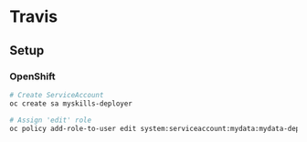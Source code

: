 # Travis

## Setup

### OpenShift

```bash
# Create ServiceAccount
oc create sa myskills-deployer

# Assign 'edit' role
oc policy add-role-to-user edit system:serviceaccount:mydata:mydata-deployer
```
